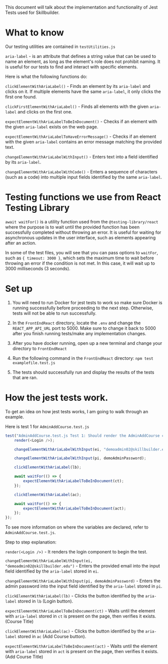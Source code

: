 This document will talk about the implementation and functionality of Jest Tests used for Skillbuilder.

# What to know

Our testing utilities are contained in `testUtilities.js`

`aria-label` - is an attribute that defines a string value that can be used to name an element,
as long as the element's role does not prohibit naming. It is useful for our tests to find and
interact with specific elements.

Here is what the following functions do:

`clickElementWithAriaLabel()` - Finds an element by its `aria-label` and clicks on it. If multiple elements 
have the same `aria-label`, it only clicks the first one found.

`clickFirstElementWithAriaLabel()` - Finds all elements with the given `aria-label` and clicks on the first one.

`expectElementWithAriaLabelToBeInDocument()` - Checks if an element with the given `aria-label` exists on the web page.

`expectElementWithAriaLabelToHaveErrorMessage()` - Checks if an element with the given `aria-label` contains an 
error message matching the provided text.

`changeElementWithAriaLabelWithInput()` - Enters text into a field identified by its `aria-label`.

`changeElementWithAriaLabelWithCode()` - Enters a sequence of characters (such as a code) into multiple 
input fields identified by the same `aria-label`.

# Testing functions we use from React Testing Library

`await waitFor()` is a utility function used from the `@testing-library/react` where the purpose is to wait until the provided function has been successfully completed without throwing an error. It is useful for waiting for asynchronous updates in the user interface, such as elements appearing after an action.

In some of the test files, you will see that you can pass options to `waitFor`, such as `{ timeout: 3000 }`, which sets the maximum time to wait before throwing an error if the condition is not met. In this case, it will wait up to 3000 milliseconds (3 seconds).

# Set up

1. You will need to run Docker for jest tests to work so make sure Docker is running successfully before proceeding to the next step. Otherwise, tests will not be able to run successfully.

2. In the `FrontEndReact` directory, locate the `.env` and change the `REACT_APP_API_URL` port 
to 5000. Make sure to change it back to 5000 after you finish running tests/make any
implementation changes.

3. After you have docker running, open up a new terminal and change your directory to `FrontEndReact`

4. Run the following command in the `FrontEndReact` directory:
    `npm test examplefile.test.js`

5. The tests should successfully run and display the results of the tests that are ran.

# How the jest tests work.

To get an idea on how jest tests works, I am going to walk through an example.

Here is test 1 for `AdminAddCourse.test.js`

```javascript
test("AdminAddCourse.test.js Test 1: Should render the AdminAddCourse component given the Add Course button is clicked", async () => {
    render(<Login />);

    changeElementWithAriaLabelWithInput(ei, "demoadmin02@skillbuilder.edu");

    changeElementWithAriaLabelWithInput(pi, demoAdminPassword);

    clickElementWithAriaLabel(lb);

    await waitFor(() => {
        expectElementWithAriaLabelToBeInDocument(ct);
    });

    clickElementWithAriaLabel(ac);

    await waitFor(() => {
        expectElementWithAriaLabelToBeInDocument(act);
    });
});
```

To see more information on where the variables are declared, refer to `AdminAddCourse.test.js`.

Step to step explanation:

`render(<Login />)` - It renders the login component to begin the test.

`changeElementWithAriaLabelWithInput(ei, "demoadmin02@skillbuilder.edu")` - Enters the provided email into the input field identified by the `aria-label` stored in `ei`.

`changeElementWithAriaLabelWithInput(pi, demoAdminPassword)` - Enters the admin password into the input field identified by the `aria-label` stored in `pi`.

`clickElementWithAriaLabel(lb)` - Clicks the button identified by the `aria-label` stored in `lb` (Login button).

`expectElementWithAriaLabelToBeInDocument(ct)` - Waits until the element with `aria-label` stored in `ct` is present on the page, then verifies it exists. (Course Title)

`clickElementWithAriaLabel(ac)` - Clicks the button identified by the `aria-label` stored in `ac` (Add Course button).

`expectElementWithAriaLabelToBeInDocument(act)` - Waits until the element with `aria-label` stored in `act` is present on the page, then verifies it exists. (Add Course Title)
